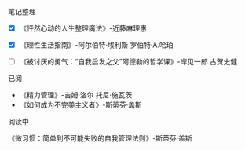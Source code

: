 笔记整理

- [x] 《怦然心动的人生整理魔法》-近藤麻理惠

- [x] 《理性生活指南》-阿尔伯特·埃利斯 罗伯特·A.哈珀

- [ ] 《被讨厌的勇气：“自我启发之父”阿德勒的哲学课》-岸见一郎 古贺史健

  

已阅

- 《精力管理》-吉姆·洛尔 托尼·施瓦茨
- 《如何成为不完美主义者》-斯蒂芬·盖斯



阅读中

《微习惯：简单到不可能失败的自我管理法则》-斯蒂芬·盖斯


